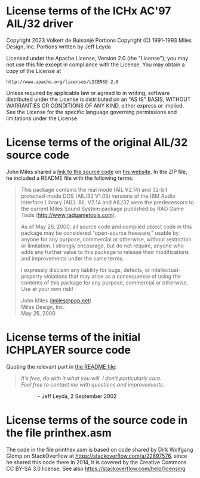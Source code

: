 # License terms of the ICHx AC'97 AIL/32 driver

Copyright 2023 Volkert de Buisonjé
Portions Copyright (C) 1991-1993 Miles Design, Inc.
Portions written by Jeff Leyda

Licensed under the Apache License, Version 2.0 (the "License");
you may not use this file except in compliance with the License.
You may obtain a copy of the License at

    http://www.apache.org/licenses/LICENSE-2.0

Unless required by applicable law or agreed to in writing, software
distributed under the License is distributed on an "AS IS" BASIS,
WITHOUT WARRANTIES OR CONDITIONS OF ANY KIND, either express or implied.
See the License for the specific language governing permissions and
limitations under the License.

# License terms of the original AIL/32 source code

John Miles shared a [link to the source code](http://www.thegleam.com/ke5fx/misc/AIL2.ZIP) on
[his website](http://www.ke5fx.com/). In the ZIP file, he included a README file with the following terms:

> This package contains the real mode (AIL V2.14) and 32-bit protected-mode DOS
(AIL/32 V1.05) versions of the IBM Audio Interface Library (AIL).  AIL V2.14
and AIL/32 were the predecessors to the current Miles Sound System package
published by RAD Game Tools (http://www.radgametools.com).
>
> As of May 26, 2000, all source code and compiled object code in this package
may be considered "open-source freeware," usable by anyone for any purpose,
commercial or otherwise, without restriction or limitation.  I strongly
encourage, but do not require, anyone who adds any further value to this
package to release their modifications and improvements under the same terms.
>
>I expressly disclaim any liability for bugs, defects, or intellectual-property
violations that may arise as a consequence of using the contents of this
package for any purpose, commercial or otherwise.  Use at your own risk!
>
>John Miles (jmiles@pop.net)
>\
>Miles Design, Inc.
>\
>May 26, 2000

# License terms of the initial ICHPLAYER source code

Quoting the relevant part in [the README file](https://github.com/volkertb/ich2player/blob/master/README.txt):

> *It's free, do with it what you will. I don't particularly care.*<br/>
> *Feel free to contact me with questions and improvements.*

      \- Jeff Leyda, 2 September 2002<br/>

# License terms of the source code in the file printhex.asm

The code in the file printhex.asm is based on code shared by Dirk Wolfgang
Glomp on StackOverflow at https://stackoverflow.com/a/22897576. since he shared
this code there in 2014, it is covered by the Creative Commons CC BY-SA 3.0
license. See also https://stackoverflow.com/help/licensing